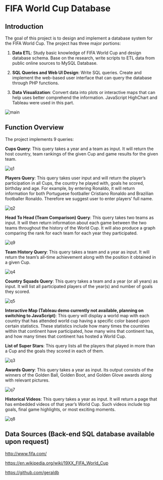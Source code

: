 # FIFA World Cup Database

## Introduction

The goal of this project is to design and implement a database system for the FIFA World Cup. The project has three major portions:

1. **Data ETL**: Study basic knowledge of FIFA World Cup and design database schema. Base on the research, write scripts to ETL data from public online sources to MySQL Database.

2. **SQL Queries and Web UI Design**: Write SQL queries. Create and implement the web-based user interface that can query the database through PHP functions.

3. **Data Visualization**: Convert data into plots or interactive maps that can help uses better comprehend the information. JavaScript HighChart and Tableau were used in this part.

![main](https://cloud.githubusercontent.com/assets/16885033/18914489/59df5a44-855b-11e6-896f-af1e714b1b4a.gif)

## Function Overview

The project implements 9 queries:

**Cups Query**: This query takes a year and a team as input. It will return the host country, team rankings of the given Cup and game results for the given team.

![q1](https://cloud.githubusercontent.com/assets/16885033/18914491/5d02b658-855b-11e6-837c-3dd29c16a21d.gif)

**Players Query**: This query takes user input and will return the player’s participation in all Cups, the country he played with, goals he scored, birthday and age. For example, by entering Ronaldo, it will return information for both Portuguese footballer Cristiano Ronaldo and Brazilian footballer Ronaldo. Therefore we suggest user to enter players’ full name.

![q2](https://cloud.githubusercontent.com/assets/16885033/18914492/5e53da5a-855b-11e6-9ba0-5709bcbf6a51.gif)

**Head To Head (Team Comparison) Query**: This query takes two teams as input. It will then return information about each game between the two teams throughout the history of the World Cup. It will also produce a graph comparing the rank for each team for each year they participated.

![q9](https://cloud.githubusercontent.com/assets/16885033/18914510/6b82146c-855b-11e6-86f4-c3e0e2b9a37a.gif)

**Team History Query**: This query takes a team and a year as input. It will return the team’s all-time achievement along with the position it obtained in a given Cup.

![q4](https://cloud.githubusercontent.com/assets/16885033/18914495/62ceeb4c-855b-11e6-88d8-99574b735a10.gif)

**Country Squads Query**: This query takes a team and a year (or all years) as input. It will list all participated players of the year(s) and number of goals they scored.

![q5](https://cloud.githubusercontent.com/assets/16885033/18914498/64d6a56a-855b-11e6-9810-d5c9c36bc6ea.gif)

**Interactive Map (Tableau demo currently not available, planning on switching to JavaScript)**: This query will display a world map with each country that has attended world cup having a specific color based upon certain statistics. These statistics include how many times the countries within that continent have participated, how many wins that continent has, and how many times that continent has hosted a World Cup.

**List of Super Stars**: This query lists all the players that played in more than a Cup and the goals they scored in each of them.

![q3](https://cloud.githubusercontent.com/assets/16885033/18914493/5fa66f6c-855b-11e6-96ab-a0a84a27c18a.gif)

**Awards Query**: This query takes a year as input. Its output consists of the winners of the Golden Ball, Golden Boot, and Golden Glove awards along with relevant pictures.

![q7](https://cloud.githubusercontent.com/assets/16885033/18914501/67758f66-855b-11e6-8f96-094cbe22563f.gif)

**Historical Videos**: This query takes a year as input. It will return a page that has embedded videos of that year’s World Cup. Such videos include top goals, final game highlights, or most exciting moments.

![q8](https://cloud.githubusercontent.com/assets/16885033/18914504/694741d6-855b-11e6-875c-8b1219fe43c8.gif)

## Data Sources (Back-end SQL database available upon request)
http://www.fifa.com/ 

https://en.wikipedia.org/wiki/19XX_FIFA_World_Cup 

https://github.com/geraldb
